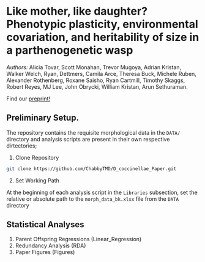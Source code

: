 # Like mother, like daughter? Phenotypic plasticity, environmental covariation, and heritability of size in a parthenogenetic wasp 

*Authors:* Alicia Tovar, Scott Monahan, Trevor Mugoya, Adrian Kristan, Walker Welch, Ryan, Dettmers, Camila Arce, Theresa Buck, Michele Ruben, Alexander Rothenberg, Roxane Saisho, Ryan Cartmill, Timothy Skaggs, Robert Reyes, MJ Lee, John Obrycki, William Kristan, Arun Sethuraman.

Find our [preprint!](https://www.biorxiv.org/content/10.1101/2022.12.02.518902v3)

## Preliminary Setup.
The repository contains the requisite morphological data in the `DATA/` directory and analysis scripts are present in their own respective dirtectories;

1. Clone Repository
```bash
git clone https://github.com/ChabbyTMD/D_coccinellae_Paper.git
```
2. Set Working Path

At the beginning of each analysis script in the `Libraries` subsection, set the relative or absolute path to the `morph_data_bk.xlsx` file from the `DATA` directory

## Statistical Analyses

1. Parent Offspring Regressions (Linear_Regression)
2. Redundancy Analysis (RDA)
3. Paper Figures (Figures)